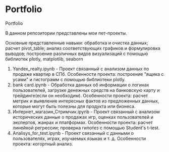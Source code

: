 # Portfolio
Portfolio

В данном репозитории представлены мои пет-проекты.

Основные представленные навыки: обработка и очистка данных; расчет pivot_table; анализ соответствующих графиков и формулировка выводов; построение различных видов визуализаций с помощью библиотек plotly, matplotlib, seaborn
1. Yandex_realty.ipynb - Проект связанный с анализом данных по продаже квартир в СПб. Особенности проекта: построение "ящика с усами" и гистограмм с помощью библиотеки plotly.
2. bank card.ipynb - Обработка данных об информации о логинах пользователей, загрузке денежных средств на банковскую карту и трейдинге(если он необходим). Особенности проекта: расчет метрик и выявление интересных фактов из предложенных данных, которые могут быть полезны для продукта или бизнеса.
3. Интернет_магазин_Стримчик.ipynb - Проект связанный с анализом исторических данные о продажах игр, оценках пользователей и экспертов, жанрах и платформах. Особенности проекта: расчет линейной регрессии; проверка гипотез с помощью Student's t-test.
4. Analisys_for_test.ipynb - Проект связанный с данными о пользователях, играх, изучаемых языках и т. д. Особенности проекта: когортный анализ.
